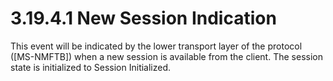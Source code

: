 <html dir="LTR" xmlns:mshelp="http://msdn.microsoft.com/mshelp" xmlns:ddue="http://ddue.schemas.microsoft.com/authoring/2003/5" xmlns:xlink="http://www.w3.org/1999/xlink" xmlns:tool="http://www.microsoft.com/tooltip">
 <body>
 <div id="header">
 <h1 class="heading">3.19.4.1 New Session Indication</h1>
 </div>
 <div id="mainSection">
 <div id="mainBody">
 <div id="allHistory" class="saveHistory"></div>
 <div id="sectionSection0" class="section" name="collapseableSection">
 

<p>This event will be indicated by the lower transport layer of
the protocol (<mshelp:link keywords="946510ad-c6c6-43d5-95ee-c4e982665ee5" tabindex="0">[MS-NMFTB]</mshelp:link>)
when a new session is available from the client. The session state is
initialized to Session Initialized.</p>


 </div>
 </div>
 </div>
 </body>
</html>